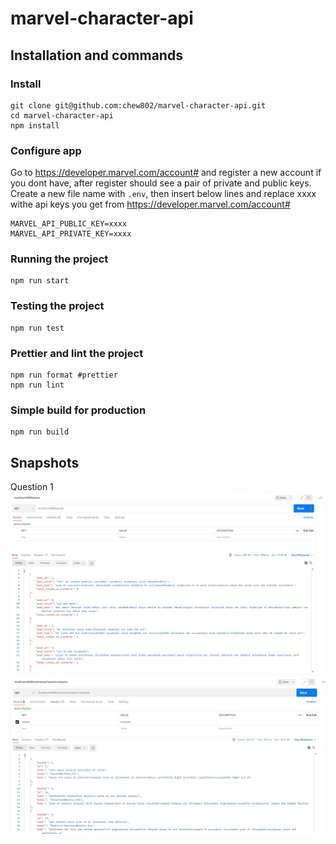 # marvel-character-api

## Installation and commands
### Install

    git clone git@github.com:chew802/marvel-character-api.git
    cd marvel-character-api
    npm install

### Configure app
Go to https://developer.marvel.com/account# and register a new account if you dont have, after register should see a pair of private and public keys. 
Create a new file name with `.env`, then insert below lines and replace xxxx withe api keys you get from https://developer.marvel.com/account#

    MARVEL_API_PUBLIC_KEY=xxxx
    MARVEL_API_PRIVATE_KEY=xxxx

### Running the project

    npm run start
	
### Testing the project

    npm run test
	
### Prettier and lint the project

    npm run format #prettier
	npm run lint

### Simple build for production

    npm run build

## Snapshots
Question 1
![alt text](https://github.com/chew802/post-api/blob/main/README/question1.PNG?raw=true)
![alt text](https://github.com/chew802/post-api/blob/main/README/question2.PNG?raw=true)